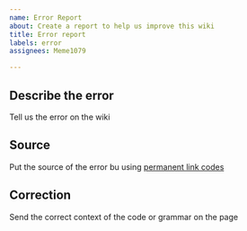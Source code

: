 ```yaml
---
name: Error Report
about: Create a report to help us improve this wiki
title: Error report
labels: error
assignees: Meme1079

---
```


## Describe the error
Tell us the error on the wiki

## Source
Put the source of the error bu using [permanent link codes](https://docs.github.com/en/get-started/writing-on-github/working-with-advanced-formatting/creating-a-permanent-link-to-a-code-snippet)

## Correction
Send the correct context of the code or grammar on the page
